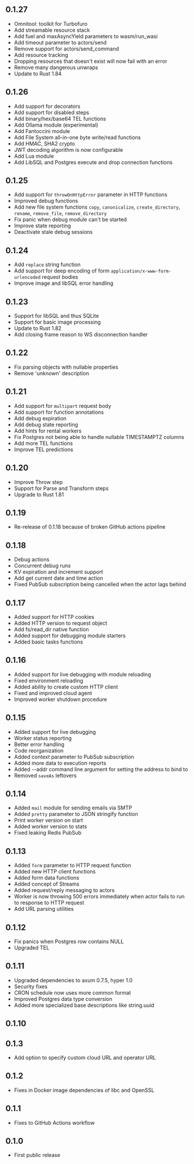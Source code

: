 ## 0.1.27
* Omnitool: toolkit for Turbofuro
* Add streamable resource stack
* Add fuel and maxAsyncYield parameters to wasm/run_wasi  
* Add timeout parameter to actors/send
* Remove support for actors/send_command
* Add resource tracking
* Dropping resources that doesn't exist will now fail with an error
* Remove many dangerous unwraps
* Update to Rust 1.84

## 0.1.26
* Add support for decorators
* Add support for disabled steps
* Add binary/hex/base64 TEL functions
* Add Ollama module (experimental)
* Add Fantoccini module
* Add File System all-in-one byte write/read functions
* Add HMAC, SHA2 crypto
* JWT decoding algorithm is now configurable
* Add Lua module
* Add LibSQL and Postgres execute and drop connection functions

## 0.1.25
* Add support for `throwOnHttpError` parameter in HTTP functions
* Improved debug functions
* Add new file system functions `copy`, `canonicalize`, `create_directory`, `rename`, `remove_file`, `remove_directory`
* Fix panic when debug module can't be started
* Improve state reporting
* Deactivate stale debug sessions

## 0.1.24
* Add `replace` string function
* Add support for deep encoding of form `application/x-www-form-urlencoded` request bodies
* Improve image and libSQL error handling

## 0.1.23
* Support for libSQL and thus SQLite
* Support for basic image processing
* Update to Rust 1.82
* Add closing frame reason to WS disconnection handler

## 0.1.22
* Fix parsing objects with nullable properties
* Remove 'unknown' description

## 0.1.21
* Add support for `multipart` request body
* Add support for function annotations
* Add debug expiration
* Add debug state reporting
* Add hints for rental workers
* Fix Postgres not being able to handle nullable TIMESTAMPTZ columns
* Add more TEL functions
* Improve TEL predictions

## 0.1.20
* Improve Throw step
* Support for Parse and Transform steps
* Upgrade to Rust 1.81

## 0.1.19
* Re-release of 0.1.18 because of broken GitHub actions pipeline

## 0.1.18
* Debug actions
* Concurrent debug runs
* KV expiration and increment support
* Add get current date and time action
* Fixed PubSub subscription being cancelled when the actor lags behind

## 0.1.17
* Added support for HTTP cookies
* Added HTTP version to request object
* Add fs/read_dir native function
* Added support for debugging module starters
* Added basic tasks functions

## 0.1.16
* Added support for live debugging with module reloading
* Fixed environment reloading
* Added ability to create custom HTTP client
* Fixed and improved cloud agent
* Improved worker shutdown procedure

## 0.1.15
* Added support for live debugging  
* Worker status reporting
* Better error handling
* Code reorganization
* Added context parameter to PubSub subscription
* Added more data to execution reports
* Added --addr command line argument for setting the address to bind to
* Removed `saveAs` leftovers

## 0.1.14
* Added `mail` module for sending emails via SMTP
* Added `pretty` parameter to JSON stringify function
* Print worker version on start
* Added worker version to stats
* Fixed leaking Redis PubSub

## 0.1.13
* Added `form` parameter to HTTP request function
* Added new HTTP client functions
* Added form data functions
* Added concept of Streams
* Added request/reply messaging to actors
* Worker is now throwing 500 errors immediately when actor fails to run to response to HTTP request
* Add URL parsing utilities

## 0.1.12
* Fix panics when Postgres row contains NULL
* Upgraded TEL

## 0.1.11
* Upgraded dependencies to axum 0.7.5, hyper 1.0
* Security fixes
* CRON schedule now uses more common format
* Improved Postgres data type conversion
* Added more specialized base descriptions like string.uuid

## 0.1.10

## 0.1.3
* Add option to specify custom cloud URL and operator URL

## 0.1.2
* Fixes in Docker image dependencies of libc and OpenSSL

## 0.1.1
* Fixes to GitHub Actions workflow

## 0.1.0
* First public release